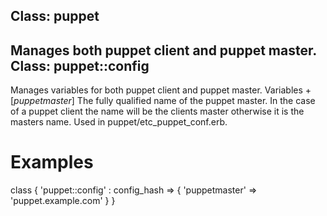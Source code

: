 Class: puppet
-
Manages both puppet client and puppet master.
Class: puppet::config
-
Manages variables for both puppet client and puppet master.
Variables
+
 [*puppetmaster*]
   The fully qualified name of the puppet master.  In the case of a
   puppet client the name will be the clients master otherwise it is
   the masters name.  Used in puppet/etc_puppet_conf.erb.

Examples
=

  class { 'puppet::config' :
    config_hash => {
      'puppetmaster' => 'puppet.example.com'
    }
  }



